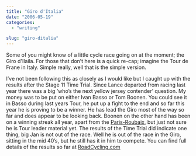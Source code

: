 ```yaml
---
title: "Giro d'Italia"
date: "2006-05-19"
categories: 
  - "writing"

slug: "giro-ditalia"
---
```


Some of you might know of a little cycle race going on at the moment; the Giro d'Ilaila. For those that don’t here is a quick re-cap; imagine the Tour de Frane in Italy. Simple really, well that is the simple version.

I’ve not been following this as closely as I would like but I caught up with the results after the Stage 11 Time Trial. Since Lance departed from racing last year there was a big ‘who’s the next yellow jersey contender’ question. My money was to be put on either Ivan Basso or Tom Boonen. You could see it in Basso during last years Tour, he put up a fight to the end and so far this year he is proving to be a winner. He has lead the Giro most of the way so far and does appear to be looking back. Boonen on the other hand has been on a winning streak all year, apart from the [Paris-Roubaix](https://adamchamberlin.info/post/1424875952/paris-roubaix), but just not sure he is Tour leader material yet. The results of the Time Trial did indicate one thing, big Jan is not out of the race. Well he is out of the race in the Giro, sitting in the mid 40’s, but he still has it in him to compete. You can find full details of the results so far at [RoadCycling.com](http://www.roadcycling.com/news/article1585.shtml)
